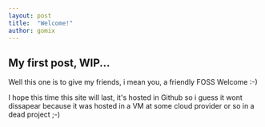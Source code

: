 ```yaml
---
layout: post
title:  "Welcome!"
author: gomix
---
```

## My first post, WIP...

Well this one is to give my friends, i mean you, a friendly FOSS Welcome :-)

I hope this time this site will last, it's hosted in Github so i guess it wont dissapear because it was hosted in a VM at some cloud provider or so in a dead project ;-)


